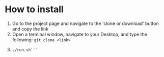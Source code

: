 # How to install

1.  Go to the project page and navigate to the 'clone or download' button and copy the link
2.  Open a terminal window, navigate to your Desktop, and type the following:
    ```git clone <link>```
3.  ```cd pymarket
    ./run.sh```
